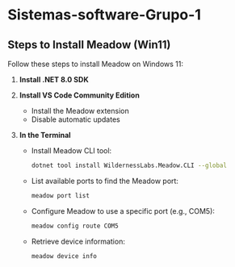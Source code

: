# Sistemas-software-Grupo-1

## Steps to Install Meadow (Win11)

Follow these steps to install Meadow on Windows 11:

1. **Install .NET 8.0 SDK**

2. **Install VS Code Community Edition**
   - Install the Meadow extension
   - Disable automatic updates

3. **In the Terminal**
   - Install Meadow CLI tool:
     ```bash
     dotnet tool install WildernessLabs.Meadow.CLI --global
     ```
   - List available ports to find the Meadow port:
     ```bash
     meadow port list
     ```
   - Configure Meadow to use a specific port (e.g., COM5):
     ```bash
     meadow config route COM5
     ```
   - Retrieve device information:
     ```bash
     meadow device info
     ```
